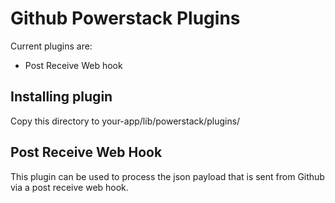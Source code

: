 # Github Powerstack Plugins

Current plugins are:
 * Post Receive Web hook

## Installing plugin
Copy this directory to your-app/lib/powerstack/plugins/

## Post Receive Web Hook
This plugin can be used to process the json payload that is sent from Github via a post receive web hook.
